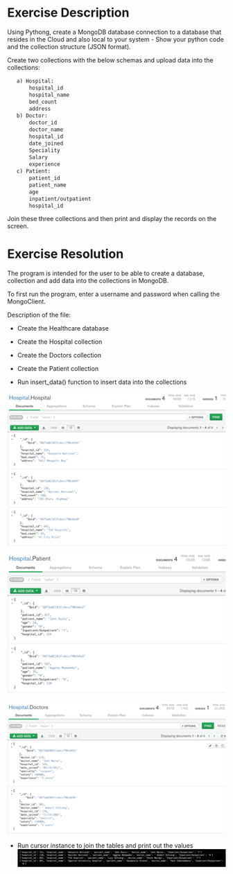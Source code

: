 # Exercise Description

Using Pythong, create a MongoDB database connection to a database that resides in the Cloud and also local to your
system - Show your python code and the collection structure (JSON format).

Create two collections with the below schemas and upload data into the collections:

       a) Hospital:
           hospital_id
           hospital_name
           bed_count
           address
       b) Doctor:
           doctor_id
           doctor_name
           hospital_id
           date_joined
           Speciality
           Salary
           experience
       c) Patient:
           patient_id
           patient_name
           age
           inpatient/outpatient
           hospital_id

Join these three collections and then print and display the records on the screen.


# Exercise Resolution

The program is intended for the user to be able to create a database, collection and add data into the collections in MongoDB. 

To first run the program, enter a username and password when calling the MongoClient.

Description of the file:

- Create the Healthcare database 

- Create the Hospital collection

- Create the Doctors collection

- Create the Patient collection

- Run insert_data() function to insert data into the collections

![Hospital Collection](https://github.com/Jomondi/MongoDB_Project2/blob/main/Images/Hospital_Collection.png)

![Patient Collection](https://github.com/Jomondi/MongoDB_Project2/blob/main/Images/Patient_Collection.png)

![Doctor Collection](https://github.com/Jomondi/MongoDB_Project2/blob/main/Images/Doctor_Collection.png)

- Run cursor instance to join the tables and print out the values
![Joined Collection](https://github.com/Jomondi/MongoDB_Project2/blob/main/Images/Joined_Collections.png)






